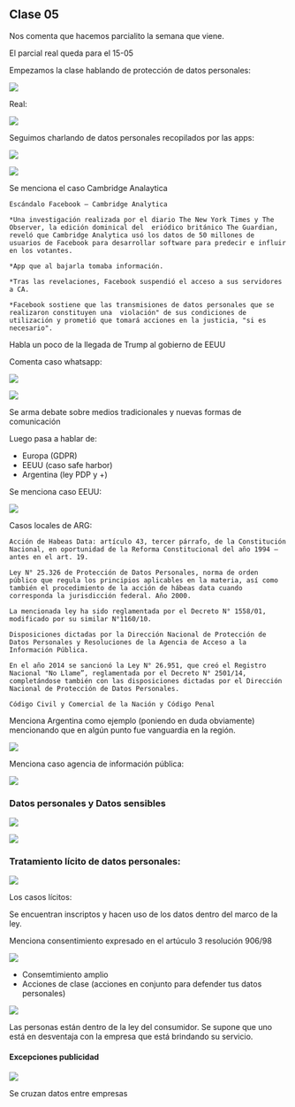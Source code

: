## Clase 05

Nos comenta que hacemos parcialito la semana que viene.

El parcial real queda para el 15-05

Empezamos la clase hablando de protección de datos personales:

![](./314-assets/ppt-36-tts.png)

Real:

![](./314-assets/ppt-36-tts.png)

Seguimos charlando de datos personales recopilados por las apps:

![](./314-assets/ppt-37-tts.png)

![](./314-assets/ppt-38-tts.png)

Se menciona el caso Cambridge Analaytica

```
Escándalo Facebook – Cambridge Analytica

*Una investigación realizada por el diario The New York Times y The Observer, la edición dominical del  eriódico británico The Guardian, reveló que Cambridge Analytica usó los datos de 50 millones de usuarios de Facebook para desarrollar software para predecir e influir en los votantes. 

*App que al bajarla tomaba información.

*Tras las revelaciones, Facebook suspendió el acceso a sus servidores a CA.

*Facebook sostiene que las transmisiones de datos personales que se realizaron constituyen una  violación" de sus condiciones de utilización y prometió que tomará acciones en la justicia, "si es necesario".

```

Habla un poco de la llegada de Trump al gobierno de EEUU

Comenta caso whatsapp:

![](./314-assets/ppt-39-tts.png)

![](./314-assets/ppt-40-tts.png)

Se arma debate sobre medios tradicionales y nuevas formas de comunicación

Luego pasa a hablar de:

- Europa (GDPR)
- EEUU (caso safe harbor)
- Argentina (ley PDP y +)

Se menciona caso EEUU:

![](./314-assets/ppt-41-tts.png)

Casos locales de ARG:

```
Acción de Habeas Data: artículo 43, tercer párrafo, de la Constitución Nacional, en oportunidad de la Reforma Constitucional del año 1994 – antes en el art. 19. 

Ley N° 25.326 de Protección de Datos Personales, norma de orden público que regula los principios aplicables en la materia, así como también el procedimiento de la acción de hábeas data cuando corresponda la jurisdicción federal. Año 2000. 

La mencionada ley ha sido reglamentada por el Decreto N° 1558/01, modificado por su similar N°1160/10.

Disposiciones dictadas por la Dirección Nacional de Protección de Datos Personales y Resoluciones de la Agencia de Acceso a la Información Pública.

En el año 2014 se sancionó la Ley N° 26.951, que creó el Registro Nacional "No Llame”, reglamentada por el Decreto N° 2501/14, completándose también con las disposiciones dictadas por el Dirección Nacional de Protección de Datos Personales.

Código Civil y Comercial de la Nación y Código Penal
```

Menciona Argentina como ejemplo (poniendo en duda obviamente) mencionando que en algún punto fue vanguardia en la región.

![](./314-assets/ppt-42-tts.png)

Menciona caso agencia de información pública:

![](./314-assets/ppt-43-tts.png)

### Datos personales y Datos sensibles

![](./314-assets/ppt-44-tts.png)

![](./314-assets/ppt-45-tts.png)

### Tratamiento lícito de datos personales:

![](./314-assets/ppt-46-tts.png)

Los casos lícitos:

Se encuentran inscriptos y hacen uso de los datos dentro del marco de la ley.

Menciona consentimiento expresado en el artúculo 3 resolución 906/98

![](./314-assets/ppt-47-tts.png)

- Consemtimiento amplio
- Acciones de clase (acciones en conjunto para defender tus datos personales)

![](./314-assets/ppt-48-tts.png)

Las personas están dentro de la ley del consumidor. Se supone que uno está en desventaja con la empresa que está brindando su servicio.

#### Excepciones publicidad

![](./314-assets/ppt-49-tts.png)

Se cruzan datos entre empresas

